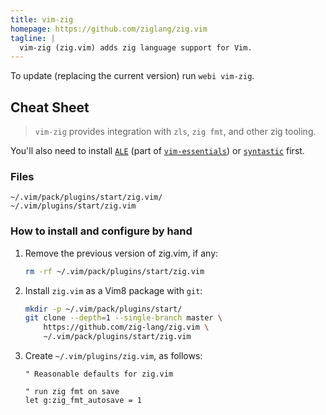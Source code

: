 ```yaml
---
title: vim-zig
homepage: https://github.com/ziglang/zig.vim
tagline: |
  vim-zig (zig.vim) adds zig language support for Vim.
---
```


To update (replacing the current version) run `webi vim-zig`.

## Cheat Sheet

> `vim-zig` provides integration with `zls`, `zig fmt`, and other zig tooling.

You'll also need to install [`ALE`](https://webinstall.dev/vim-ale) (part of
[`vim-essentials`](https://webinstall.dev/vim-essentials)) or
[`syntastic`](https://webinstall.dev/vim-syntastic) first.

### Files

```text
~/.vim/pack/plugins/start/zig.vim/
~/.vim/plugins/start/zig.vim
```

### How to install and configure by hand

1. Remove the previous version of zig.vim, if any:
   ```sh
   rm -rf ~/.vim/pack/plugins/start/zig.vim
   ```
2. Install `zig.vim` as a Vim8 package with `git`:
   ```sh
   mkdir -p ~/.vim/pack/plugins/start/
   git clone --depth=1 --single-branch master \
       https://github.com/zig-lang/zig.vim \
       ~/.vim/pack/plugins/start/zig.vim
   ```
3. Create `~/.vim/plugins/zig.vim`, as follows:

   ```vim
   " Reasonable defaults for zig.vim

   " run zig fmt on save
   let g:zig_fmt_autosave = 1
   ```
